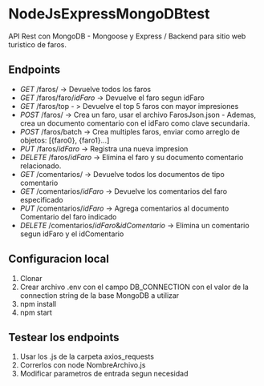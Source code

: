 # NodeJsExpressMongoDBtest

API Rest con MongoDB - Mongoose y Express / Backend para sitio web turistico de faros.

## Endpoints
- *GET* /faros/ -> Devuelve todos los faros
- *GET* /faros/faro/$idFaro$ -> Devuelve el faro segun idFaro
- *GET* /faros/top - > Devuelve el top 5 faros con mayor impresiones
- *POST* /faros/ -> Crea un faro, usar el archivo FarosJson.json - Ademas, crea un documento comentario con el idFaro como clave secundaria.
- *POST* /faros/batch -> Crea multiples faros, enviar como arreglo de objetos: [{faro0}, {faro1}...]
- *PUT* /faros/$idFaro$ -> Registra una nueva impresion
- *DELETE* /faros/$idFaro$ -> Elimina el faro y su documento comentario relacionado. 
- *GET* /comentarios/ -> Devuelve todos los documentos de tipo comentario 
- *GET* /comentarios/$idFaro$ -> Devuelve los comentarios del faro especificado 
- *PUT* /comentarios/$idFaro$ -> Agrega comentarios al documento Comentario del faro indicado 
- *DELETE* /comentarios/$idFaro$&$idComentario$ -> Elimina un comentario segun idFaro y el idComentario 
## Configuracion local
1. Clonar
2. Crear archivo .env con el campo DB_CONNECTION con el valor de la connection string de la base MongoDB a utilizar
3. npm install
4. npm start
## Testear los endpoints
1. Usar los .js de la carpeta axios_requests
2. Correrlos con node NombreArchivo.js
3. Modificar parametros de entrada segun necesidad
